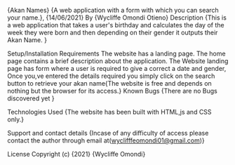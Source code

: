 {Akan Names}
{A web application with a form with which you can search your name.}, {14/06/2021}
By {Wycliffe Omondi Otieno}
Description
{This is a web application that takes a user's birthday and calculates the day of the week they were born and then depending on their gender it outputs their Akan Name.  }

Setup/Installation Requirements
The website has a landing page.
The home page contains a brief description about the application.
The Website landing page has form where a user is required to give a correct a date and gender,
Once you,ve entered the details required you simply click on the search button to retrieve your akan  name{The website is free and depends on nothing but the browser for its access.}
Known Bugs
{There are no Bugs discovered yet }

Technologies Used
{The website has been built with HTML,js and CSS only.}

Support and contact details
{Incase of any difficulty of access please contact the author through email at(wyclifffeomondi01@gmail.com)}

License
Copyright (c) {2021} {Wycliffe Omondi}